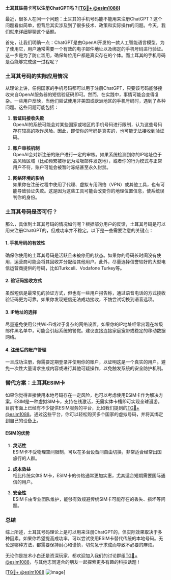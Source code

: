 **土耳其註冊卡可以注册ChatGPT吗？[[TG💪+ @esim1088](https://t.me/s/esim1088)]**

最近，很多人在问一个问题：土耳其的手机号码能不能用来注册ChatGPT？这个问题看似简单，但背后其实涉及到了很多技术、政策和实际操作的问题。今天，我们就来详细聊聊这个话题。

首先，让我们明确一点：ChatGPT是由OpenAI开发的一款人工智能语言模型。为了使用它，用户通常需要一个有效的电子邮件地址以及绑定的手机号码进行验证。这一步是为了防止滥用，确保每位用户都是真实存在的个体。而土耳其的手机号码是否能够完成这一过程呢？

### 土耳其号码的实际应用情况

从理论上讲，任何国家的手机号码都可以用于注册ChatGPT，只要该号码能够接收来自OpenAI服务器的短信验证码即可。然而，在实践中，事情可能会变得复杂。一些用户反映，当他们尝试使用非美国或欧洲地区的手机号码时，遇到了各种问题。这些问题可能包括：

1. **验证码接收失败**  
   OpenAI的系统可能会对某些国家或地区的手机号码进行限制，认为这些号码存在较高的欺诈风险。因此，即使你的号码是真实的，也可能无法接收到验证码。

2. **账户审核机制**  
   OpenAI会对新注册的账户进行一定的审核。如果系统检测到你的IP地址位于高风险区域（比如频繁被标记为垃圾邮件发送地），或者你的行为模式与正常用户不符，账户可能会被暂时冻结甚至永久封禁。

3. **网络环境的影响**  
   如果你在注册过程中使用了代理、虚拟专用网络（VPN）或其他工具，也有可能导致验证失败。这是因为这些工具可能会改变你的地理位置信息，使系统误判你的身份。

### 土耳其号码是否可行？

那么，具体到土耳其号码的情况如何呢？根据部分用户的反馈，土耳其号码是可以用来注册ChatGPT的，但成功率并不稳定。以下是一些需要注意的关键点：

#### 1. 手机号码的有效性  
确保你使用的土耳其号码是活跃且未被停用的状态。如果你的号码长时间没有使用，运营商可能会将其回收并分配给其他用户。此外，尽量选择信誉较好的大型电信运营商提供的号码，比如Turkcell、Vodafone Turkey等。

#### 2. 验证码接收方式  
虽然短信是最常见的验证方式，但也有一些用户报告称，通过语音电话的方式接收验证码更为可靠。如果你发现短信无法成功接收，不妨尝试切换到语音选项。

#### 3. IP地址的选择  
尽量避免使用公共Wi-Fi或过于复杂的网络设置。如果你的IP地址经常出现在垃圾邮件黑名单中，可能会引起系统的警觉。建议直接连接家庭宽带或稳定的移动数据网络。

#### 4. 注册后的账户管理  
一旦成功注册，你需要定期登录并使用你的账户，以证明这是一个真实的用户。避免一次性大量请求生成内容或进行其他可疑操作，以免触发系统的安全防护机制。

### 替代方案：土耳其ESIM卡

如果你觉得直接使用本地号码存在一定风险，也可以考虑使用ESIM卡作为解决方案。ESIM是一种虚拟SIM卡，支持在线激活，无需实体卡槽即可实现全球漫游。目前市面上已经有不少提供ESIM服务的平台，比如我们提到的[TG💪+ @esim1088](https://t.me/s/esim1088)。通过这些平台，你可以轻松购买多个国家的虚拟号码，并将其绑定到自己的设备上。

#### ESIM的优势  
1. **灵活性**  
   ESIM卡不受物理空间限制，可以在多台设备间自由切换，非常适合经常出国旅行的人群。

2. **成本效益**  
   相比传统实体SIM卡，ESIM卡的价格通常更加实惠，尤其适合短期需要国际通信的用户。

3. **安全性**  
   ESIM卡由专业团队维护，能够有效规避传统SIM卡可能存在的丢失、损坏等问题。

### 总结

综上所述，土耳其号码理论上是可以用来注册ChatGPT的，但实际效果取决于多种因素。如果你希望提高成功率，可以尝试使用ESIM卡替代传统的本地号码。无论是哪种方法，都需要保持耐心和谨慎，切勿急于求成而导致不必要的麻烦。

无论你是技术小白还是资深玩家，都欢迎加入我们的讨论群组[TG💪+ @esim1088](https://t.me/s/esim1088)，与其他志同道合的朋友一起探索更多有趣的科技话题！  

[[TG💪+ @esim1088](https://t.me/s/esim1088) ![Image](https://i.postimg.cc/4NQfJmqS/Snipaste-2025-05-13-00-14-12.png)]